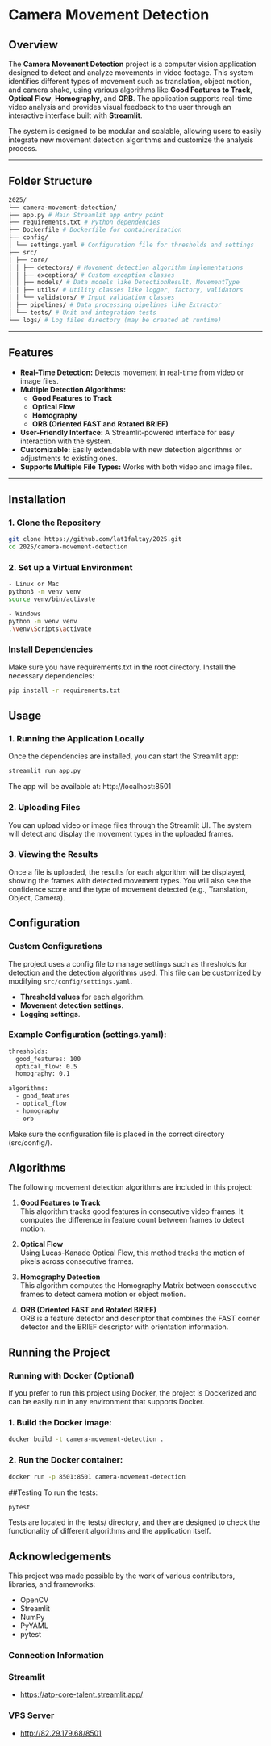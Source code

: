# Camera Movement Detection

## Overview

The **Camera Movement Detection** project is a computer vision application designed to detect and analyze movements in video footage. This system identifies different types of movement such as translation, object motion, and camera shake, using various algorithms like **Good Features to Track**, **Optical Flow**, **Homography**, and **ORB**. The application supports real-time video analysis and provides visual feedback to the user through an interactive interface built with **Streamlit**.

The system is designed to be modular and scalable, allowing users to easily integrate new movement detection algorithms and customize the analysis process.


---

## Folder Structure

```bash
2025/
└── camera-movement-detection/
├── app.py # Main Streamlit app entry point
├── requirements.txt # Python dependencies
├── Dockerfile # Dockerfile for containerization
├── config/
│ └── settings.yaml # Configuration file for thresholds and settings
├── src/
│ ├── core/
│ │ ├── detectors/ # Movement detection algorithm implementations
│ │ ├── exceptions/ # Custom exception classes
│ │ ├── models/ # Data models like DetectionResult, MovementType
│ │ ├── utils/ # Utility classes like logger, factory, validators
│ │ └── validators/ # Input validation classes
│ ├── pipelines/ # Data processing pipelines like Extractor
│ └── tests/ # Unit and integration tests
└── logs/ # Log files directory (may be created at runtime)
```
---

## Features

- **Real-Time Detection:** Detects movement in real-time from video or image files.
- **Multiple Detection Algorithms:**
  - **Good Features to Track**
  - **Optical Flow**
  - **Homography**
  - **ORB (Oriented FAST and Rotated BRIEF)**
- **User-Friendly Interface:** A Streamlit-powered interface for easy interaction with the system.
- **Customizable:** Easily extendable with new detection algorithms or adjustments to existing ones.
- **Supports Multiple File Types:** Works with both video and image files.

---

## Installation

### 1. Clone the Repository

```bash
git clone https://github.com/lat1faltay/2025.git
cd 2025/camera-movement-detection 
``````
### 2. Set up a Virtual Environment
```bash
- Linux or Mac
python3 -m venv venv
source venv/bin/activate 

- Windows
python -m venv venv
.\venv\Scripts\activate
``````

### Install Dependencies
Make sure you have requirements.txt in the root directory. Install the necessary dependencies:
```bash
pip install -r requirements.txt
``````

## Usage
### 1. Running the Application Locally
Once the dependencies are installed, you can start the Streamlit app:
```bash
streamlit run app.py
``````
The app will be available at: http://localhost:8501

### 2. Uploading Files
You can upload video or image files through the Streamlit UI. The system will detect and display the movement types in the uploaded frames.


### 3. Viewing the Results
Once a file is uploaded, the results for each algorithm will be displayed, showing the frames with detected movement types. You will also see the confidence score and the type of movement detected (e.g., Translation, Object, Camera).

## Configuration

### Custom Configurations

The project uses a config file to manage settings such as thresholds for detection and the detection algorithms used. This file can be customized by modifying `src/config/settings.yaml`.

- **Threshold values** for each algorithm.
- **Movement detection settings**.
- **Logging settings**.

### Example Configuration (settings.yaml):
```bash
thresholds:
  good_features: 100
  optical_flow: 0.5
  homography: 0.1

algorithms:
  - good_features
  - optical_flow
  - homography
  - orb
``````
Make sure the configuration file is placed in the correct directory (src/config/).

## Algorithms

The following movement detection algorithms are included in this project:

1. **Good Features to Track**  
   This algorithm tracks good features in consecutive video frames. It computes the difference in feature count between frames to detect motion.

2. **Optical Flow**  
   Using Lucas-Kanade Optical Flow, this method tracks the motion of pixels across consecutive frames.

3. **Homography Detection**  
   This algorithm computes the Homography Matrix between consecutive frames to detect camera motion or object motion.

4. **ORB (Oriented FAST and Rotated BRIEF)**  
   ORB is a feature detector and descriptor that combines the FAST corner detector and the BRIEF descriptor with orientation information.


## Running the Project
### Running with Docker (Optional)
If you prefer to run this project using Docker, the project is Dockerized and can be easily run in any environment that supports Docker.

### 1. Build the Docker image:
```bash
docker build -t camera-movement-detection .
```
### 2. Run the Docker container:

```bash
docker run -p 8501:8501 camera-movement-detection
```

##Testing
To run the tests:
```bash
pytest
```
Tests are located in the tests/ directory, and they are designed to check the functionality of different algorithms and the application itself.



## Acknowledgements
This project was made possible by the work of various contributors, libraries, and frameworks:
- OpenCV
- Streamlit
- NumPy
- PyYAML
- pytest


### Connection Information

### Streamlit
- https://atp-core-talent.streamlit.app/

### VPS Server
- http://82.29.179.68/8501

